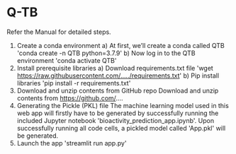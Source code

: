 # Q-TB
Refer the Manual for detailed steps.

1)	Create a conda environment 
a) At first, we’ll create a conda called QTB
'conda create -n QTB python=3.7.9' 
b)	Now log in to the QTB environment 
'conda activate QTB' 
2)	Install prerequisite libraries
a)	Download requirements.txt file
'wget https://raw.githubusercontent.com/...../requirements.txt' 
b)	Pip install libraries
'pip install -r requirements.txt'
3)	Download and unzip contents from GitHub repo
Download and unzip contents from https://github.com/....
4)	Generating the Pickle (PKL) file
The machine learning model used in this web app will firstly have to be generated by successfully running the included Jupyter notebook 'bioactivity_prediction_app.ipynb'. Upon successfully running all code cells, a pickled model called 'App.pkl' will be generated.
5)	Launch the app
'streamlit run app.py'
